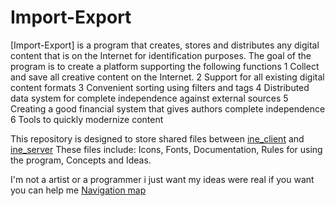 # Import-Export

[Import-Export] is a program that creates, stores and distributes any digital content that is on the Internet for identification purposes.
The goal of the program is to create a platform supporting the following functions
1 Collect and save all creative content on the Internet.
2 Support for all existing digital content formats
3 Convenient sorting using filters and tags
4 Distributed data system for complete independence against external sources
5 Creating a good financial system that gives authors complete independence
6 Tools to quickly modernize content

This repository is designed to store shared files between [ine_client](https://github.com/libarty/ine_client) and [ine_server](https://github.com/libarty/ine_server)
These files include: Icons, Fonts, Documentation, Rules for using the program, Concepts and Ideas.

I'm not a  artist or a programmer
i just want my ideas were real
if you want you can help me
[Navigation map](https://github.com/libarty/ine_base/en/System/Navigation_map)





